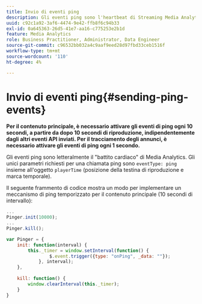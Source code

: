 ```yaml
---
title: Invio di eventi ping
description: Gli eventi ping sono l'heartbeat di Streaming Media Analytics. Scopri come inviare un ping temporizzato per il contenuto principale o il tracciamento degli annunci.
uuid: c92c1a92-3af6-4474-9e42-ffb8f6c94b33
exl-id: 0a645363-26d5-41e7-aa16-c775253e2b1d
feature: Media Analytics
role: Business Practitioner, Administrator, Data Engineer
source-git-commit: c96532bb032a4c9aaf9eed28d97fbd33ceb1516f
workflow-type: tm+mt
source-wordcount: '110'
ht-degree: 4%

---
```


# Invio di eventi ping{#sending-ping-events}

**Per il contenuto principale, è necessario attivare gli eventi di ping ogni 10 secondi, a partire da dopo 10 secondi di riproduzione, indipendentemente dagli altri eventi API inviati. Per il tracciamento degli annunci, è necessario attivare gli eventi di ping ogni 1 secondo.**

Gli eventi ping sono letteralmente il &quot;battito cardiaco&quot; di Media Analytics. Gli unici parametri richiesti per una chiamata ping sono `eventType: ping` insieme all&#39;oggetto `playerTime` (posizione della testina di riproduzione e marca temporale).

Il seguente frammento di codice mostra un modo per implementare un meccanismo di ping temporizzato per il contenuto principale (10 secondi di intervallo):

```js
... 
Pinger.init(10000); 
... 
Pinger.kill();

var Pinger = { 
    init: function(interval) { 
        this._timer = window.setInterval(function() { 
                $.event.trigger({type: "onPing", _data: ""}); 
            }, interval); 
    }, 
     
    kill: function() { 
        window.clearInterval(this._timer); 
    } 
}
```
